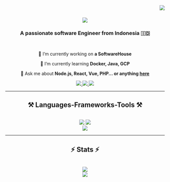 <img align="right" src="https://visitor-badge.laobi.icu/badge?page_id=threads-mod.threads-mod" />

<h1 align="center">
    <img src="https://readme-typing-svg.herokuapp.com/?font=Righteous&size=35&center=true&vCenter=true&width=500&height=70&duration=4000&lines=Hi+There!+👋;+I'm+Mr.!;" />
</h1>

<h3 align="center">A passionate software Engineer from Indonesia 🇮🇩</h3>

<br/>

<div align="center">
 
 🔭 I’m currently working on **a SoftwareHouse**
 
 🌱 I’m currently learning **Docker, Java, GCP**

💬 Ask me about **Node.js, React, Vue, PHP... or anything [here](https://github.com/threads-mod/threads-mod/issues)**

 </div>

 <div align="center"> 
  <a href="mailto:threads-mod.devtech@gmail.com">
    <img src="https://img.shields.io/badge/Gmail-333333?style=for-the-badge&logo=gmail&logoColor=red" />
  </a>
  <a href="https://linkedin.com/in/threads-mod-devtech" target="_blank">
    <img src="https://img.shields.io/badge/LinkedIn-0077B5?style=for-the-badge&logo=linkedin&logoColor=white" target="_blank" />
  </a>
  <a href="https://threads-mod.github.io" target="_blank">
     <img src="https://img.shields.io/badge/Portfolio-FF5722?style=for-the-badge&logo=todoist&logoColor=white" target="_blank" /> <!-- sqlite, safari, google-chrome are other good icon options -->
  </a>
</div>

<hr/>
 
<h2 align="center">⚒️ Languages-Frameworks-Tools ⚒️</h2>
<br/>
<div align="center">
    <img src="https://skillicons.dev/icons?i=react,vue,bootstrap,html,css,vscode,github,figma,tailwind,git,graphql" />
    <img src="https://skillicons.dev/icons?i=nodejs,python,javascript,typescript,express,firebase,mongodb,go,java,nextjs,flask" /><br>
    <img src="https://skillicons.dev/icons?i=mysql,mongodb,postgres,elasticsearch,redis,docker,ansible,laravel,rabbitmq,bun,fastapi" /><br>
</div>

<!--
<br/>
<hr/>

<div align="center">
  <h2>🐍 My Contributions 🐍</h2>
  <br>
  <img alt="snake eating my contributions" src="https://raw.githubusercontent.com/threads-mod/threads-mod/output/github-contribution-grid-snake.svg" />
  
  <br/><br/><br/>
</div>
-->

<hr/>

<h2 align="center">⚡ Stats ⚡</h2>
<br>
<div align=center>
  <img src="https://github-readme-stats-threads-mod.vercel.app/api?username=threads-mod&show_icons=true&include_all_commits=true&theme=tokyonight" /> <br/>
  <img src="https://github-readme-stats-threads-mod.vercel.app/api/top-langs/?username=threads-mod&theme=tokyonight" />
</div>

<!--
**threads-mod/threads-mod** is a ✨ _special_ ✨ repository because its `README.md` (this file) appears on your GitHub profile.

Here are some ideas to get you started:

- 🔭 I’m currently working on ...
- 🌱 I’m currently learning ...
- 👯 I’m looking to collaborate on ...
- 🤔 I’m looking for help with ...
- 💬 Ask me about ...
- 📫 How to reach me: ...
- 😄 Pronouns: ...
- ⚡ Fun fact: ...
-->
